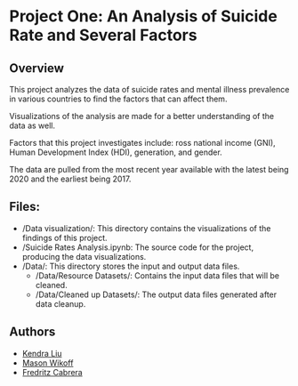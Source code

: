 # Project One:  An Analysis of Suicide Rate and Several Factors

## Overview
This project analyzes the data of suicide rates and mental illness prevalence in various countries to find the factors that can affect them.

Visualizations of the analysis are made for a better understanding of the data as well.

Factors that this project investigates include: ross national income (GNI), Human Development Index (HDI), generation, and gender.

The data are pulled from the most recent year available with the latest being 2020 and the earliest being 2017. 

## Files:
* /Data visualization/: This directory contains the visualizations of the findings of this project.
* /Suicide Rates Analysis.ipynb: The source code for the project, producing the data visualizations.
* /Data/: This directory stores the input and output data files.
    * /Data/Resource Datasets/: Contains the input data files that will be cleaned.
    * /Data/Cleaned up Datasets/: The output data files generated after data cleanup.
    
## Authors
- [Kendra Liu](https://github.com/kendraliu)
- [Mason Wikoff](https://github.com/masonwiki)
- [Fredritz Cabrera](https://github.com/FredritzNCabrera)